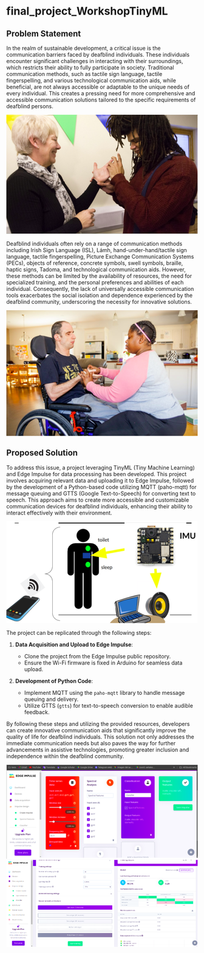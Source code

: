 # final_project_WorkshopTinyML

## Problem Statement

In the realm of sustainable development, a critical issue is the communication barriers faced by deafblind individuals. These individuals encounter significant challenges in interacting with their surroundings, which restricts their ability to fully participate in society. Traditional communication methods, such as tactile sign language, tactile fingerspelling, and various technological communication aids, while beneficial, are not always accessible or adaptable to the unique needs of every individual. This creates a pressing need for more comprehensive and accessible communication solutions tailored to the specific requirements of deafblind persons.

![Texto alternativo](img/Selection_204.png)


Deafblind individuals often rely on a range of communication methods including Irish Sign Language (ISL), Lámh, hand-under-hand/tactile sign language, tactile fingerspelling, Picture Exchange Communication Systems (PECs), objects of reference, concrete symbols, swell symbols, braille, haptic signs, Tadoma, and technological communication aids. However, these methods can be limited by the availability of resources, the need for specialized training, and the personal preferences and abilities of each individual. Consequently, the lack of universally accessible communication tools exacerbates the social isolation and dependence experienced by the deafblind community, underscoring the necessity for innovative solutions.

![Texto alternativo](img/Selection_205.png)

## Proposed Solution

To address this issue, a project leveraging TinyML (Tiny Machine Learning) and Edge Impulse for data processing has been developed. This project involves acquiring relevant data and uploading it to Edge Impulse, followed by the development of a Python-based code utilizing MQTT (paho-mqtt) for message queuing and GTTS (Google Text-to-Speech) for converting text to speech. This approach aims to create more accessible and customizable communication devices for deafblind individuals, enhancing their ability to interact effectively with their environment.

![Texto alternativo](img/Selection_206.png)

The project can be replicated through the following steps:
1. **Data Acquisition and Upload to Edge Impulse**:
    - Clone the project from the Edge Impulse public repository.
    - Ensure the Wi-Fi firmware is fixed in Arduino for seamless data upload.

2. **Development of Python Code**:
    - Implement MQTT using the `paho-mqtt` library to handle message queuing and delivery.
    - Utilize GTTS (`gtts`) for text-to-speech conversion to enable audible feedback.

By following these steps and utilizing the provided resources, developers can create innovative communication aids that significantly improve the quality of life for deafblind individuals. This solution not only addresses the immediate communication needs but also paves the way for further advancements in assistive technologies, promoting greater inclusion and independence within the deafblind community.

![Texto alternativo](img/Selection_207.png)
![Texto alternativo](img/Selection_208.png)
